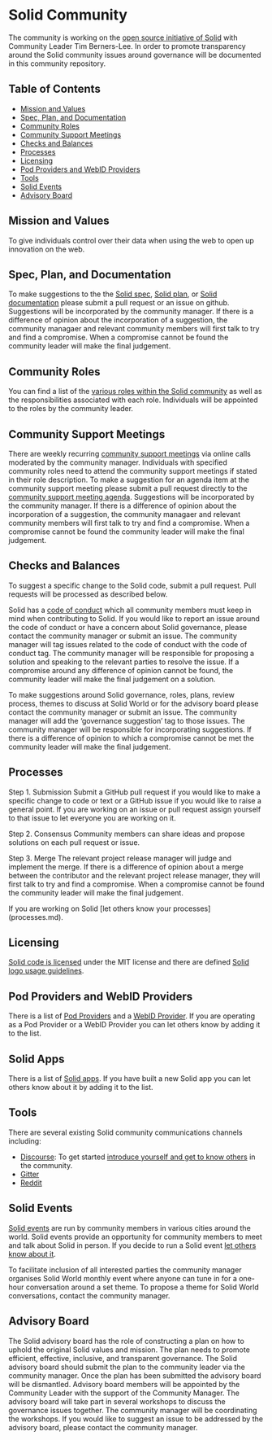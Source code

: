 # Solid Community

The community is working on the [open source initiative of Solid](https://github.com/solid) with Community Leader Tim Berners-Lee. In order to promote transparency around the Solid community issues around governance will be documented in this community repository.

## Table of Contents
 * [Mission and Values](#mission-and-values) 
 * [Spec, Plan, and Documentation](#spec-plan-and-documentation) 
 * [Community Roles](#community-roles)
 * [Community Support Meetings](#community-support-meetings)
 * [Checks and Balances](#checks-and-balances) 
 * [Processes](#processes)
 * [Licensing](#licensing)
 * [Pod Providers and WebID Providers](#pod-providers-and-webid-providers)
 * [Tools](#tools) 
 * [Solid Events](#solid-events)
 * [Advisory Board](#advisory-board) 


## Mission and Values
To give individuals control over their data when using the web to open up innovation on the web. 

## Spec, Plan, and Documentation
To make suggestions to the the [Solid spec](https://github.com/solid/solid-spec), [Solid plan](https://github.com/solid/community/blob/master/plan.md), or [Solid documentation](https://github.com/solid/community/blob/master/documentation) please submit a pull request or an issue on github. Suggestions will be incorporated by the community manager. If there is a difference of opinion about the incorporation of a suggestion, the community managaer and relevant community members will first talk to try and find a compromise. When a compromise cannot be found the community leader will make the final judgement. 

## Community Roles
You can find a list of the [various roles within the Solid community](community-roles.md) as well as the responsibilities associated with each role. Individuals will be appointed to the roles by the community leader. 

## Community Support Meetings
There are weekly recurring [community support meetings](https://github.com/solid/community/blob/master/community-support-agenda-and-minutes) via online calls moderated by the community manager. Individuals with specified community roles need to attend the community support meetings if stated in their role description. To make a suggestion for an agenda item at the community support meeting please submit a pull request directly to the [community support meeting agenda](https://github.com/solid/community/blob/master/community-support-agenda-and-minutes). Suggestions will be incorporated by the community manager. If there is a difference of opinion about the incorporation of a suggestion, the community managaer and relevant community members will first talk to try and find a compromise. When a compromise cannot be found the community leader will make the final judgement.

## Checks and Balances
To suggest a specific change to the Solid code, submit a pull request. Pull requests will be processed as described below. 

Solid has a [code of conduct](code-of-conduct.md) which all community members must keep in mind when contributing to Solid. If you would like to report an issue around the code of conduct or have a concern about Solid governance, please contact the community manager or submit an issue. The community manager will tag issues related to the code of conduct with the code of conduct tag. The community manager will be responsible for proposing a solution and speaking to the relevant parties to resolve the issue. If a compromise around any difference of opinion cannot be found, the community leader will make the final judgement on a solution. 

To make suggestions around Solid governance, roles, plans, review process, themes to discuss at Solid World or for the advisory board please contact the community manager or submit an issue. The community manager will add the ‘governance suggestion’ tag to those issues. The community manager will be responsible for incorporating suggestions. If there is a difference of opinion to which a compromise cannot be met the community leader will make the final judgement.

## Processes 
Step 1. Submission
Submit a GitHub pull request if you would like to make a specific change to code or text or a GitHub issue if you would like to raise a general point. If you are working on an issue or pull request assign yourself to that issue to let everyone you are working on it.

Step 2. Consensus
Community members can share ideas and propose solutions on each pull request or issue. 

Step 3. Merge
The relevant project release manager will judge and implement the merge. If there is a difference of opinion about a merge between the contributor and the relevant project release manager, they will first talk to try and find a compromise. When a compromise cannot be found the community leader will make the final judgement.

If you are working on Solid [let others know your processes] (processes.md). 

## Licensing
[Solid code is licensed](licence.md) under the MIT license and there are defined [Solid logo usage guidelines](Solid-logo.md). 

## Pod Providers and WebID Providers 
There is a list of [Pod Providers](pod-providers.md) and a [WebID Provider](webid-provider.md). If you are operating as a Pod Provider or a WebID Provider you can let others know by adding it to the list. 

## Solid Apps 
There is a list of [Solid apps](https://github.com/solid/solid-apps). If you have built a new Solid app you can let others know about it by adding it to the list. 

## Tools
There are several existing Solid community communications channels including: 

  * [Discourse](https://forum.solidproject.org/): To get started [introduce yourself and get to know others](https://forum.solidproject.org/t/welcome-to-the-solid-forum-please-introduce-yourself-here-great-to-have-you-on-board/440/20) in the community. 
  * [Gitter](https://gitter.im/solid/chat)
  * [Reddit](https://www.reddit.com/r/SOLID/submit)

## Solid Events
[Solid events](solid-events.md) are run by community members in various cities around the world. Solid events provide an opportunity for community members to meet and talk about Solid in person. If you decide to run a Solid event [let others know about it](solid-events.md). 

To facilitate inclusion of all interested parties the community manager organises Solid World monthly event where anyone can tune in for a one-hour conversation around a set theme. To propose a theme for Solid World conversations, contact the community manager.

## Advisory Board
The Solid advisory board has the role of constructing a plan on how to uphold the original Solid values and mission. The plan needs to promote efficient, effective, inclusive, and transparent governance. The Solid advisory board should submit the plan to the community leader via the community manager. Once the plan has been submitted the advisory board will be dismantled. Advisory board members will be appointed by the Community Leader with the support of the Community Manager. The advisory board will take part in several workshops to discuss the governance issues together. The community manager will be coordinating the workshops. If you would like to suggest an issue to be addressed by the advisory board, please contact the community manager.

